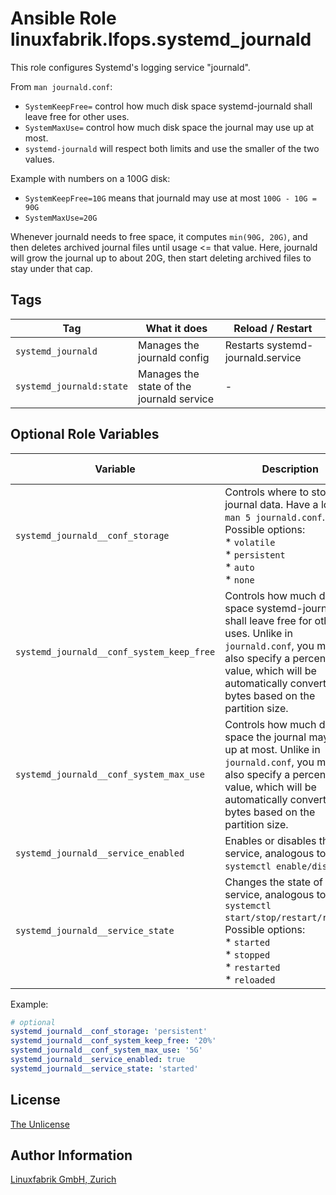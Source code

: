 # Ansible Role linuxfabrik.lfops.systemd_journald

This role configures Systemd's logging service "journald".

From `man journald.conf`:

* `SystemKeepFree=` control how much disk space systemd-journald shall leave free for other uses.
* `SystemMaxUse=` control how much disk space the journal may use up at most.
* `systemd-journald` will respect both limits and use the smaller of the two values.

Example with numbers on a 100G disk:

* `SystemKeepFree=10G` means that journald may use at most `100G - 10G = 90G`
* `SystemMaxUse=20G`

Whenever journald needs to free space, it computes `min(90G, 20G)`, and then deletes archived journal files until usage <= that value. Here, journald will grow the journal up to about 20G, then start deleting archived files to stay under that cap.


## Tags

| Tag                      | What it does                              | Reload / Restart |
| ---                      | ------------                              | ---------------- |
| `systemd_journald`       | Manages the journald config               | Restarts systemd-journald.service |
| `systemd_journald:state` | Manages the state of the journald service | - |


## Optional Role Variables

| Variable | Description | Default Value |
| -------- | ----------- | ------------- |
| `systemd_journald__conf_storage` | Controls where to store journal data. Have a look at `man 5 journald.conf`. Possible options: <br> * `volatile` <br> * `persistent` <br> * `auto` <br> * `none` | `'persistent'` |
| `systemd_journald__conf_system_keep_free` | Controls how much disk space systemd-journald shall leave free for other uses. Unlike in `journald.conf`, you may also specify a percentage value, which will be automatically converted to bytes based on the partition size. | `'70%'` |
| `systemd_journald__conf_system_max_use` | Controls how much disk space the journal may use up at most. Unlike in `journald.conf`, you may also specify a percentage value, which will be automatically converted to bytes based on the partition size. | `5G` |
| `systemd_journald__service_enabled`| Enables or disables the service, analogous to `systemctl enable/disable`. | `true` |
| `systemd_journald__service_state` | Changes the state of the service, analogous to `systemctl start/stop/restart/reload`. Possible options:<br> * `started`<br> * `stopped`<br> * `restarted`<br> * `reloaded` | `'started'` |

Example:
```yaml
# optional
systemd_journald__conf_storage: 'persistent'
systemd_journald__conf_system_keep_free: '20%'
systemd_journald__conf_system_max_use: '5G'
systemd_journald__service_enabled: true
systemd_journald__service_state: 'started'
```


## License

[The Unlicense](https://unlicense.org/)


## Author Information

[Linuxfabrik GmbH, Zurich](https://www.linuxfabrik.ch)
